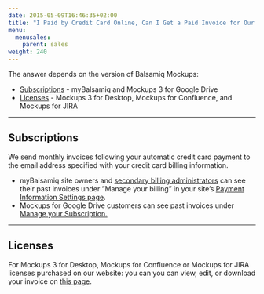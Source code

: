 ```yaml
---
date: 2015-05-09T16:46:35+02:00
title: "I Paid by Credit Card Online, Can I Get a Paid Invoice for Our Records?"
menu:
  menusales:
    parent: sales
weight: 240
---
```


The answer depends on the version of Balsamiq Mockups:

*   [Subscriptions](#subscriptions) - myBalsamiq and Mockups 3 for Google Drive
*   [Licenses](#licenses) - Mockups 3 for Desktop, Mockups for Confluence, and Mockups for JIRA

* * *

## Subscriptions

We send monthly invoices following your automatic credit card payment to the email address specified with your credit card billing information.

*   myBalsamiq site owners and [secondary billing administrators](https://docs.balsamiq.com/mybalsamiq/sitesettings/#4-designating-a-secondary-billing-administrator) can see their past invoices under ”Manage your billing” in your site’s [Payment Information Settings page](/sales/mybsubscriptions/#finding-past-invoices).
*   Mockups for Google Drive customers can see past invoices under [Manage your Subscription.](/sales/gdrivesubscription/#finding-past-invoices)

* * *

## Licenses

For Mockups 3 for Desktop, Mockups for Confluence or Mockups for JIRA licenses purchased on our website: you can you can view, edit, or download your invoice on [this page](https://balsamiq.com/buy/invoice).